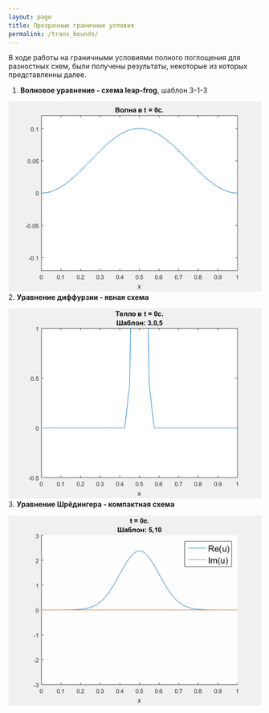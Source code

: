 ```yaml
---
layout: page
title: Прозрачные граничные условия
permalink: /trans_bounds/
---
```

В ходе работы на граничными условиями полного поглощения для разностных схем, были получены результаты, некоторые из которых представленны далее.

1. **Волновое уравнение - схема leap-frog**, шаблон 3-1-3

  ![](/images/wave_lf_anim_3_1_3_nu_0.8_t_0.35.gif)
2. **Уравнение диффурзии - явная схема**

  ![](/images/diffus_ExEuler_anim_3_0_5_nu_0.48_t_0.16.gif)
3. **Уравнение Шрёдингера - компактная схема**

  ![](/images/Shrodinger_Compact_anim_5_10_nu_0+0.4i_t_10.gif)
